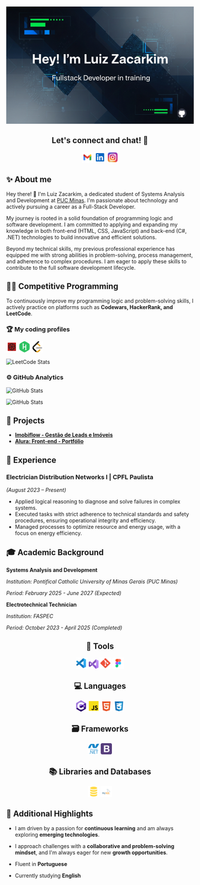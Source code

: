 ![A imagem mostra um fundo escuro com padrões de circuito eletrônico e formas geométricas em tons de azul e verde. O texto principal, "Hey! I'm Luiz Zacarkim", está centralizado em uma fonte sans-serif, com a legenda "Fullstack Developer in training" logo abaixo. No canto inferior direito, há um pequeno ícone do GitHub em branco.](img/logo-readme-github.png)

## <div align="center">Let's connect and chat! 💬 </div>
<div align="center">
<a href="mailto:lfzacarkim@gmail.com" target="_blank"><img src="img/gmail-svgrepo-com (1).svg" alt="Ícone do Gmail" width="6%" height="6%"></a>
<a href="https://linkedin.com/in/zacarkim" target="_blank"><img src="img/linkedin-svgrepo-com (1).svg" alt="Ícone do LinkedIn" width="6%" height="6%"></a>
<a href="https://instagram.com/lfzacarkim" target="_blank"><img src="img/instagram-1-svgrepo-com (1).svg" alt="Ícone do Instagram" width="6%" height="6%"></a>
</div>

## ✨ About me
Hey there! 👋 I'm Luiz Zacarkim, a dedicated student of Systems Analysis and Development at [PUC Minas](https://www.pucminas.br/). I'm passionate about technology and actively pursuing a career as a Full-Stack Developer.

My journey is rooted in a solid foundation of programming logic and software development. I am committed to applying and expanding my knowledge in both front-end (HTML, CSS, JavaScript) and back-end (C#, .NET) technologies to build innovative and efficient solutions.

Beyond my technical skills, my previous professional experience has equipped me with strong abilities in problem-solving, process management, and adherence to complex procedures. I am eager to apply these skills to contribute to the full software development lifecycle.

## 👨‍💻 Competitive Programming
To continuously improve my programming logic and problem-solving skills, I actively practice on platforms such as **Codewars, HackerRank, and LeetCode**.

### 🏆 My coding profiles

<a href="https://www.codewars.com/users/lfzacarkims" target="_blank"><img src="img/icons8-codewars-96.png" width="6%" height="6%"></a>
<a href="https://www.hackerrank.com/profile/lfzacarkim" target="_blank"><img src="img/icons8-hackerrank-96.png" width="6%" height="6%"></a>
<a href="https://leetcode.com/u/lfzacarkims/" target="_blank"><img src="img/icons8-leetcode-96.png" width="6%" height="6%"></a>

![LeetCode Stats](https://leetcard.jacoblin.cool/lfzacarkims?theme=dark&font=Abel&ext=heatmap)

### ⚙️ GitHub Analytics

![GitHub Stats](https://github-readme-stats.vercel.app/api?username=lfzacarkims&theme=dark&show_icons=true&hide_border=true&count_private=true)

![GitHub Stats](https://github-readme-stats.vercel.app/api/top-langs/?username=lfzacarkims&theme=dark&show_icons=true&hide_border=true&layout=compact)


## 📂 Projects

* **[Imobiflow - Gestão de Leads e Imóveis](https://github.com/lfzacarkims/imobiflow-gestao-leads-imoveis)**
* **[Alura: Front-end - Portfólio](https://github.com/lfzacarkims/alura-front-end-portfolio)**

## 💼 Experience
### Electrician Distribution Networks I | CPFL Paulista
*(August 2023 – Present)*
- Applied logical reasoning to diagnose and solve failures in complex systems.
- Executed tasks with strict adherence to technical standards and safety procedures, ensuring operational integrity and efficiency.
- Managed processes to optimize resource and energy usage, with a focus on energy efficiency.

## 🎓 Academic Background
**Systems Analysis and Development**

*Institution: Pontifical Catholic University of Minas Gerais (PUC Minas)*

*Period: February 2025 - June 2027 (Expected)*


**Electrotechnical Technician**

*Institution: FASPEC*

*Period: October 2023 - April 2025 (Completed)*

## <div align="center">🔧 Tools</div>
<div align="center">
<img src="img/vs-code-svgrepo-com.svg" alt="Ícone do VS Code" width="6%" height="6%">
<img src="img/visual-studio-svgrepo-com.svg" alt="Ícone do Visual Studio" width="5%" height="5%">
<img src="img/git-svgrepo-com.svg" alt="Ícone do Git" width="6%" height="6%">
<img src="img/figma-svgrepo-com.svg" alt="Ícone do Figma" width="6%" height="6%">
</div>

## <div align="center">💻 Languages</div>
<div align="center">
<img src="img/c-sharp-svgrepo-com.svg" alt="Ícone de C#" width="6%" height="6%">
<img src="img/js-official-svgrepo-com.svg" alt="Ícone de JavaScript" width="6%" height="6%">
<img src="img/html-5-svgrepo-com.svg" alt="Ícone de HTML" width="6%" height="6%">
<img src="img/css-3-svgrepo-com.svg" alt="Ícone de CSS" width="6%" height="6%">
</div>

## <div align="center">🗃 Frameworks</div>
<div align="center">
<img src="img/dot_net_plain_wordmark_logo_icon_146545 (1).svg" alt="Ícone de .NET" width="6%" height="6%">
<img src="img/bootstrap-svgrepo-com.svg" alt="Ícone do Bootstrap" width="6%" height="6%">
</div>

## <div align="center">📚 Libraries and Databases</div>
<div align="center">
<img src="img/sql-svgrepo-com.svg" alt="Ícone de SQL" width="6%" height="6%">
<img src="img/mysql-logo-svgrepo-com.svg" alt="Ícone do MySQL" width="6%" height="6%">
</div>

## 🌟 Additional Highlights

* I am driven by a passion for **continuous learning** and am always exploring **emerging technologies**.
* I approach challenges with a **collaborative and problem-solving mindset**, and I'm always eager for new **growth opportunities**.

* Fluent in **Portuguese**
* Currently studying **English**
